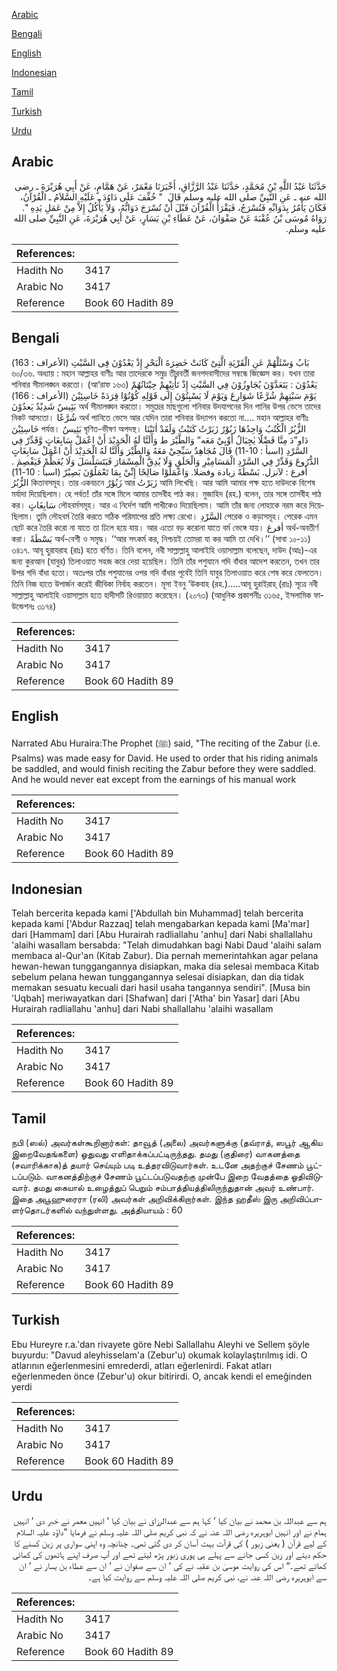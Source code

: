 [Arabic](#arabic)

[Bengali](#bengali)

[English](#english)

[Indonesian](#indonesian)

[Tamil](#tamil)

[Turkish](#turkish)

[Urdu](#urdu)

## Arabic


<div dir="rtl" lang="ar" style={{fontSize:'larger',backgroundColor:'#f8f9fa',padding:20}}>
حَدَّثَنَا عَبْدُ اللَّهِ بْنُ مُحَمَّدٍ، حَدَّثَنَا عَبْدُ الرَّزَّاقِ، أَخْبَرَنَا مَعْمَرٌ، عَنْ هَمَّامٍ، عَنْ أَبِي هُرَيْرَةَ ـ رضى الله عنه ـ عَنِ النَّبِيِّ صلى الله عليه وسلم قَالَ ‏ "‏ خُفِّفَ عَلَى دَاوُدَ ـ عَلَيْهِ السَّلاَمُ ـ الْقُرْآنُ، فَكَانَ يَأْمُرُ بِدَوَابِّهِ فَتُسْرَجُ، فَيَقْرَأُ الْقُرْآنَ قَبْلَ أَنْ تُسْرَجَ دَوَابُّهُ، وَلاَ يَأْكُلُ إِلاَّ مِنْ عَمَلِ يَدِهِ ‏"‏‏.‏ رَوَاهُ مُوسَى بْنُ عُقْبَةَ عَنْ صَفْوَانَ، عَنْ عَطَاءِ بْنِ يَسَارٍ، عَنْ أَبِي هُرَيْرَةَ، عَنِ النَّبِيِّ صلى الله عليه وسلم‏.‏
</div>
<div style={{backgroundColor:'#f8f9fa',padding:20, marginBottom: 10}}><table> <thead> <tr> <th>References:</th> <th></th> </tr> </thead> <tbody><tr><td>Hadith No</td><td>3417</td></tr><tr><td>Arabic No</td><td>3417</td></tr><tr><td>Reference</td><td>Book 60 Hadith 89</td></tr></tbody></table></div>

## Bengali


<div dir="ltr" lang="bn" style={{fontSize:'larger',backgroundColor:'#f8f9fa',padding:20}}>
بَابُ وَسْئَلْهُمْ عَنِ الْقَرْيَةِ الَّتِىْ كَانَتْ حٰضِرَةَ الْبَحْرِ إِذْ يَعْدُوْنَ فِى السَّبْتِ (الأعراف : 163) ৬০/৩৬. অধ্যায় : মহান আল্লাহর বাণীঃ আর তাদেরকে সমুদ্র তীরবর্তী জনপদবাসীদের সম্বন্ধে জিজ্ঞেস কর। যখন তারা শনিবার সীমালঙ্ঘন করতো। (আ‘রাফ ১৬৩) يَعْدُوْنَ : يَتَعَدَّوْنَ يُجَاوِزُوْنَ فِي السَّبْتِ إِذْ تَأْتِيْهِمْ حِيْتَانُهُمْ يَوْمَ سَبْتِهِمْ شُرَّعًا شَوَارِعَ وَيَوْمَ لَا يَسْبِتُوْنَ إِلَى قَوْلِهِ كُوْنُوْا قِرَدَةً خَاسِئِيْنَ (الأعراف : 166) بَئِيسٌ شَدِيْدٌ يَعدُوْنَ অর্থ সীমালঙ্ঘন করতো। সমুদ্রের মাছগুলো শনিবার উদযাপনের দিন পানির উপর ভেসে তাদের নিকট আসতো। شُرَّعًا অর্থ পানিতে ভেসে আর যেদিন তারা শনিবার উদ্যাপন করতো না.... মহান আল্লাহর বাণীঃ خَاسِئِيْنَ পর্যন্ত। بَئِيسٌ ঘৃণিত-ভীষণ অপদস্থ। الزُّبُرُ الْكُتُبُ وَاحِدُهَا زَبُوْرٌ زَبَرْتُ كَتَبْتُ وَلَقَدْ اٰتَيْنَا دَاو”دَ مِنَّا فَضْلًا يٰجِبَالُ أَوِّبِيْ مَعَه” وَالطَّيْرَ ط وَأَلَنَّا لَهُ الْحَدِيْدَ أَنْ اعْمَلْ سَابِغَاتٍ وَّقَدِّرْ فِي السَّرْدِ (اسبأ : 10-11) قَالَ مُجَاهِدٌ سَبِّحِيْ مَعَهُ وَالطَّيْرَ وَأَلَنَّا لَهُ الْحَدِيْدَ أَنْ اعْمَلْ سَابِغَاتٍ الدُّرُوعَ وَقَدِّرْ فِي السَّرْدِ الْمَسَامِيْرِ وَالْحَلَقِ وَلَا يُدِقَّ الْمِسْمَارَ فَيَتَسَلْسَلَ وَلَا يُعَظِّمْ فَيَفْصِمَ . أفرغ : لآنزل. بَسْطَةً زيادة وفضلا. وَاعْمَلُوْا صَالِحًا إِنِّيْ بِمَا تَعْمَلُوْنَ بَصِيْرٌ (اسبأ : 10-11) الزُّبُرُ কিতাবসমূহ। তার একবচনে زَبُوْرٌ আর زَبَرْتُ আমি লিখেছি। আর আমি আমার পক্ষ হতে দাউদকে বিশেষ মর্যাদা দিয়েছিলাম। হে পর্বত! তাঁর সঙ্গে মিলে আমার তাসবীহ পাঠ কর। মুজাহিদ (রহ.) বলেন, তার সঙ্গে তাসবীহ পাঠ কর। سَابِغَاتٍ লৌহবর্মসমূহ। আর এ নির্দেশ আমি পাখীকেও দিয়েছিলাম। আমি তাঁর জন্য লোহাকে নরম করে দিয়েছিলাম। তুমি লৌহবর্ম তৈরি করতে সঠিক পরিমাপের প্রতি লক্ষ্য রেখো। السَّرْدِ পেরেক ও কড়াসমূহ। পেরেক এমন ছোট করে তৈরি করো না যাতে তা ঢিলে হয়ে যায়। আর এতো বড় করোনা যাতে বর্ম ভেঙ্গে যায়। أفرغ অর্থ-অবতীর্ণ করা। بَسْطَةً অর্থ-বেশী ও সমৃদ্ধ। ‘‘আর সৎকর্ম কর, নিশ্চয়ই তোমরা যা কর আমি তা দেখি।’’ (সাবা ১০-১১) ৩৪১৭. আবূ হুরাযরাহ (রাঃ) হতে বর্ণিত। তিনি বলেন, নবী সাল্লাল্লাহু আলাইহি ওয়াসাল্লাম বলেছেন, দাউদ (আঃ)-এর জন্য কুরআন (যাবুর) তিলাওয়াত সহজ করে দেয়া হয়েছিল। তিনি তাঁর পশুযানে গদি বাঁধার আদেশ করতেন, তখন তার উপর গদি বাঁধা হতো। অতঃপর তাঁর পশুযানের ওপর গদি বাঁধার পূর্বেই তিনি যাবুর তিলাওয়াত করে শেষ করে ফেলতেন। তিনি নিজ হাতে উপার্জন করেই জীবিকা নির্বাহ করতেন। মূসা ইবনু ‘উকবাহ (রহ.).....আবূ হুরাইরাহ্ (রাঃ) সূত্রে নবী সাল্লাল্লাহু আলাইহি ওয়াসাল্লাম হতে হাদীসটি রিওয়ায়াত করেছেন। (২০৭৩) (আধুনিক প্রকাশনীঃ ৩১৬৫, ইসলামিক ফাউন্ডেশনঃ ৩১৭৪)
</div>
<div style={{backgroundColor:'#f8f9fa',padding:20, marginBottom: 10}}><table> <thead> <tr> <th>References:</th> <th></th> </tr> </thead> <tbody><tr><td>Hadith No</td><td>3417</td></tr><tr><td>Arabic No</td><td>3417</td></tr><tr><td>Reference</td><td>Book 60 Hadith 89</td></tr></tbody></table></div>

## English


<div dir="ltr" lang="en" style={{fontSize:'larger',backgroundColor:'#f8f9fa',padding:20}}>
Narrated Abu Huraira:The Prophet (ﷺ) said, "The reciting of the Zabur (i.e. Psalms) was made easy for David. He used to order that his riding animals be saddled, and would finish reciting the Zabur before they were saddled. And he would never eat except from the earnings of his manual work
</div>
<div style={{backgroundColor:'#f8f9fa',padding:20, marginBottom: 10}}><table> <thead> <tr> <th>References:</th> <th></th> </tr> </thead> <tbody><tr><td>Hadith No</td><td>3417</td></tr><tr><td>Arabic No</td><td>3417</td></tr><tr><td>Reference</td><td>Book 60 Hadith 89</td></tr></tbody></table></div>

## Indonesian


<div dir="ltr" lang="id" style={{fontSize:'larger',backgroundColor:'#f8f9fa',padding:20}}>
Telah bercerita kepada kami ['Abdullah bin Muhammad] telah bercerita kepada kami ['Abdur Razzaq] telah mengabarkan kepada kami [Ma'mar] dari [Hammam] dari [Abu Hurairah radliallahu 'anhu] dari Nabi shallallahu 'alaihi wasallam bersabda: "Telah dimudahkan bagi Nabi Daud 'alaihi salam membaca al-Qur'an (Kitab Zabur). Dia pernah memerintahkan agar pelana hewan-hewan tunggangannya disiapkan, maka dia selesai membaca Kitab sebelum pelana hewan tunggangannya selesai disiapkan, dan dia tidak memakan sesuatu kecuali dari hasil usaha tangannya sendiri". [Musa bin 'Uqbah] meriwayatkan dari [Shafwan] dari ['Atha' bin Yasar] dari [Abu Hurairah radliallahu 'anhu] dari Nabi shallallahu 'alaihi wasallam
</div>
<div style={{backgroundColor:'#f8f9fa',padding:20, marginBottom: 10}}><table> <thead> <tr> <th>References:</th> <th></th> </tr> </thead> <tbody><tr><td>Hadith No</td><td>3417</td></tr><tr><td>Arabic No</td><td>3417</td></tr><tr><td>Reference</td><td>Book 60 Hadith 89</td></tr></tbody></table></div>

## Tamil


<div dir="ltr" lang="ta" style={{fontSize:'larger',backgroundColor:'#f8f9fa',padding:20}}>
நபி (ஸல்) அவர்கள்கூறினார்கள்: தாவூத் (அலை) அவர்களுக்கு (தவ்ராத், ஸபூர் ஆகிய இறைவேதங்களை) ஓதுவது எளிதாக்கப்பட்டிருந்தது. தமது (குதிரை) வாகனத்தை (சவாரிக்காக)த் தயார் செய்யும் படி உத்தரவிடுவார்கள். உடனே அதற்குச் சேணம் பூட்டப்படும். வாகனத்திற்குச் சேணம் பூட்டப்படுவதற்கு முன்பே இறை வேதத்தை ஓதிவிடுவார். தமது கையால் உழைத்துப் பெறும் சம்பாத்தியத்திலிருந்துதான் அவர் உண்பார். இதை அபூஹுரைரா (ரலி) அவர்கள் அறிவிக்கிறார்கள். இந்த ஹதீஸ் இரு அறிவிப்பாளர்தொடர்களில் வந்துள்ளது. அத்தியாயம் : 60
</div>
<div style={{backgroundColor:'#f8f9fa',padding:20, marginBottom: 10}}><table> <thead> <tr> <th>References:</th> <th></th> </tr> </thead> <tbody><tr><td>Hadith No</td><td>3417</td></tr><tr><td>Arabic No</td><td>3417</td></tr><tr><td>Reference</td><td>Book 60 Hadith 89</td></tr></tbody></table></div>

## Turkish


<div dir="ltr" lang="tr" style={{fontSize:'larger',backgroundColor:'#f8f9fa',padding:20}}>
Ebu Hureyre r.a.'dan rivayete göre Nebi Sallallahu Aleyhi ve Sellem şöyle buyurdu: "Davud aleyhisselam'a (Zebur'u) okumak kolaylaştırılmış idi. O atlarının eğerlenmesini emrederdi, atları eğerlenirdi. Fakat atları eğerlenmeden önce (Zebur'u) okur bitirirdi. O, ancak kendi el emeğinden yerdi
</div>
<div style={{backgroundColor:'#f8f9fa',padding:20, marginBottom: 10}}><table> <thead> <tr> <th>References:</th> <th></th> </tr> </thead> <tbody><tr><td>Hadith No</td><td>3417</td></tr><tr><td>Arabic No</td><td>3417</td></tr><tr><td>Reference</td><td>Book 60 Hadith 89</td></tr></tbody></table></div>

## Urdu


<div dir="rtl" lang="ur" style={{fontSize:'larger',backgroundColor:'#f8f9fa',padding:20}}>
ہم سے عبداللہ بن محمد نے بیان کیا ‘ کہا ہم سے عبدالرزاق نے بیان کیا ‘ انہیں معمر نے خبر دی ‘ انہیں ہمام نے اور انہیں ابوہریرہ رضی اللہ عنہ نے کہ نبی کریم صلی اللہ علیہ وسلم نے فرمایا ”داؤد علیہ السلام کے لیے قرآن ( یعنی زبور ) کی قرآت بہت آسان کر دی گئی تھی۔ چنانچہ وہ اپنی سواری پر زین کسنے کا حکم دیتے اور زین کسی جانے سے پہلے ہی پوری زبور پڑھ لیتے تھے اور آپ صرف اپنے ہاتھوں کی کمائی کھاتے تھے۔“ اس کی روایت موسیٰ بن عقبہ نے کی ‘ ان سے صفوان نے ‘ ان سے عطاء بن یسار نے ‘ ان سے ابوہریرہ رضی اللہ عنہ نے، نبی کریم صلی اللہ علیہ وسلم سے روایت کیا ہے۔
</div>
<div style={{backgroundColor:'#f8f9fa',padding:20, marginBottom: 10}}><table> <thead> <tr> <th>References:</th> <th></th> </tr> </thead> <tbody><tr><td>Hadith No</td><td>3417</td></tr><tr><td>Arabic No</td><td>3417</td></tr><tr><td>Reference</td><td>Book 60 Hadith 89</td></tr></tbody></table></div>